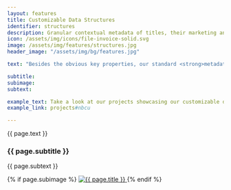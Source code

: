 ```yaml
---
layout: features
title: Customizable Data Structures
identifier: structures
description: Granular contextual metadata of titles, their marketing and auxiliary assets for instant recovery and sharing. 
icon: /assets/img/icons/file-invoice-solid.svg
image: /assets/img/features/structures.jpg
header_image: "/assets/img/bg/features.jpg"

text: "Besides the obvious key properties, our standard <strong>metadata schemas</strong> allow you to capture a deep degree of detail, such as multiple genre assignments, many-to-one associations of cast and crew, and multi-language layers. However, our architecture also allows for fully custom schemas: Whether you'd like to concentrate on just a handful of key fields or go all-out and capture expansive additional information, we can provide the best structure to capture your data optimally. Of course, you also decide which portion of each title's or asset's metadata is shared with clients and which remains purely internal. We can even provide multiple schemas for you - say, a standard schema plus several schemas matching specific vendor formats."

subtitle: 
subimage: 
subtext: 

example_text: Take a look at our projects showcasing our customizable data structures
example_link: projects#nbcu

---
```


<div class="row">
    <div class="col-md-12">
        <div class="service-details mb-40">
            <p>{{ page.text }}</p>
        </div>
    </div>
</div>
<div class="row">
    <div class="col-xl-6 col-lg-12">
        <div class="service-details mb-40">
            <h3>{{ page.subtitle }}</h3>
            <p>{{ page.subtext }}</p>
        </div>
    </div>
    <div class="col-xl-6 col-lg-12">
        <div class="s-details-img mb-30">
          {% if page.subimage %}
          <a href="{{ page.subimage }}" class="view">
            <img src="{{ page.subimage }}" class="border" alt="{{ page.title }}">  
          </a>
          {% endif %}
        </div>
    </div>
</div>
